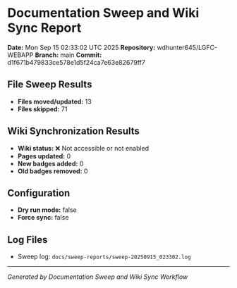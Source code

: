 # Documentation Sweep and Wiki Sync Report

**Date:** Mon Sep 15 02:33:02 UTC 2025
**Repository:** wdhunter645/LGFC-WEBAPP
**Branch:** main
**Commit:** d1f671b479833ce578e1d5f24ca7e63e82679ff7

## File Sweep Results

- **Files moved/updated:** 13
- **Files skipped:** 71

## Wiki Synchronization Results

- **Wiki status:** ❌ Not accessible or not enabled
- **Pages updated:** 0
- **New badges added:** 0
- **Old badges removed:** 0

## Configuration

- **Dry run mode:** false
- **Force sync:** false

## Log Files

- Sweep log: `docs/sweep-reports/sweep-20250915_023302.log`

---
*Generated by Documentation Sweep and Wiki Sync Workflow*
